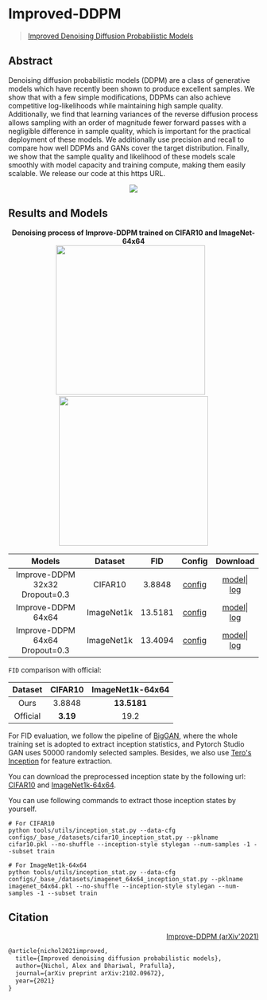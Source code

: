 # Improved-DDPM

> [Improved Denoising Diffusion Probabilistic Models](https://arxiv.org/abs/2102.09672)

<!-- [ALGORITHM] -->

## Abstract

<!-- [ABSTRACT] -->

Denoising diffusion probabilistic models (DDPM) are a class of generative models which have recently been shown to produce excellent samples. We show that with a few simple modifications, DDPMs can also achieve competitive log-likelihoods while maintaining high sample quality. Additionally, we find that learning variances of the reverse diffusion process allows sampling with an order of magnitude fewer forward passes with a negligible difference in sample quality, which is important for the practical deployment of these models. We additionally use precision and recall to compare how well DDPMs and GANs cover the target distribution. Finally, we show that the sample quality and likelihood of these models scale smoothly with model capacity and training compute, making them easily scalable. We release our code at this https URL.

<!-- [IMAGE] -->

<div align=center>
<img src="https://user-images.githubusercontent.com/28132635/147938745-a5ae5b6f-b0e1-4db6-9768-44c1c6c43755.png"/>
</div>

## Results and Models

<div align="center">
  <b> Denoising process of Improve-DDPM trained on CIFAR10 and ImageNet-64x64</b>
  <br/>
  <img src="https://user-images.githubusercontent.com/28132635/148009529-46d3fc28-eaeb-4ae9-8831-fa9edea334cc.gif" width="300"/> &nbsp;&nbsp;
  <img src="https://user-images.githubusercontent.com/28132635/147954424-1c9e4623-5bed-4cdc-b49c-ab17d619f748.gif" width="300"/>
</div>

|             Models             |  Dataset   |   FID   |                                                                            Config                                                                            |                                                                                                                                                          Download                                                                                                                                                          |
| :----------------------------: | :--------: | :-----: | :----------------------------------------------------------------------------------------------------------------------------------------------------------: | :------------------------------------------------------------------------------------------------------------------------------------------------------------------------------------------------------------------------------------------------------------------------------------------------------------------------: |
| Improve-DDPM 32x32 Dropout=0.3 |  CIFAR10   | 3.8848  |   [config](https://github.com/open-mmlab/mmgeneration/tree/master/configs/improve_ddpm/ddpm_cosine_hybird_timestep-4k_drop0.3_cifar10_32x32_b8x16_500k.py)   |     [model](https://download.openmmlab.com/mmgen/improved_ddpm/ddpm_cosine_hybird_timestep-4k_drop0.3_cifar10_32x32_b8x16_500k_20220103_222621-2f42f476.pth)\| [log](https://download.openmmlab.com/mmgen/improved_ddpm/ddpm_cosine_hybird_timestep-4k_drop0.3_cifar10_32x32_b8x16_500k_20220103_222621-2f42f476.json)     |
|       Improve-DDPM 64x64       | ImageNet1k | 13.5181 |      [config](https://github.com/open-mmlab/mmgeneration/tree/master/configs/improve_ddpm/ddpm_cosine_hybird_timestep-4k_imagenet1k_64x64_b8x16_1500k)       |         [model](https://download.openmmlab.com/mmgen/improved_ddpm/ddpm_cosine_hybird_timestep-4k_imagenet1k_64x64_b8x16_1500k_20220103_223919-b8f1a310.pth)\| [log](https://download.openmmlab.com/mmgen/improved_ddpm/ddpm_cosine_hybird_timestep-4k_imagenet1k_64x64_b8x16_1500k_20220103_223919-b8f1a310.json)         |
| Improve-DDPM 64x64 Dropout=0.3 | ImageNet1k | 13.4094 | [config](https://github.com/open-mmlab/mmgeneration/tree/master/configs/improve_ddpm/ddpm_cosine_hybird_timestep-4k_drop0.3_imagenet1k_64x64_b8x16_1500k.py) | [model](https://download.openmmlab.com/mmgen/improved_ddpm/ddpm_cosine_hybird_timestep-4k_drop0.3_imagenet1k_64x64_b8x16_1500k_20220103_224427-7bb55975.pth)\| [log](https://download.openmmlab.com/mmgen/improved_ddpm/ddpm_cosine_hybird_timestep-4k_drop0.3_imagenet1k_64x64_b8x16_1500k_20220103_224427-7bb55975.json) |

`FID` comparison with official:

| Dataset  | CIFAR10  | ImageNet1k-64x64 |
| :------: | :------: | :--------------: |
|   Ours   |  3.8848  |   **13.5181**    |
| Official | **3.19** |       19.2       |

For FID evaluation, we follow the pipeline of [BigGAN](https://github.com/ajbrock/BigGAN-PyTorch/blob/98459431a5d618d644d54cd1e9fceb1e5045648d/calculate_inception_moments.py#L52), where the whole training set is adopted to extract inception statistics, and Pytorch Studio GAN uses 50000 randomly selected samples. Besides, we also use [Tero's Inception](https://nvlabs-fi-cdn.nvidia.com/stylegan2-ada-pytorch/pretrained/metrics/inception-2015-12-05.pt) for feature extraction.

You can download the preprocessed inception state by the following url: [CIFAR10](https://download.openmmlab.com/mmgen/evaluation/fid_inception_pkl/cifar10.pkl) and [ImageNet1k-64x64](https://download.openmmlab.com/mmgen/evaluation/fid_inception_pkl/imagenet_64x64.pkl).

You can use following commands to extract those inception states by yourself.

```
# For CIFAR10
python tools/utils/inception_stat.py --data-cfg configs/_base_/datasets/cifar10_inception_stat.py --pklname cifar10.pkl --no-shuffle --inception-style stylegan --num-samples -1 --subset train

# For ImageNet1k-64x64
python tools/utils/inception_stat.py --data-cfg configs/_base_/datasets/imagenet_64x64_inception_stat.py --pklname imagenet_64x64.pkl --no-shuffle --inception-style stylegan --num-samples -1 --subset train
```

## Citation

<summary align="right"><a href="https://arxiv.org/abs/2102.09672">Improve-DDPM (arXiv'2021)</a></summary>

```latex
@article{nichol2021improved,
  title={Improved denoising diffusion probabilistic models},
  author={Nichol, Alex and Dhariwal, Prafulla},
  journal={arXiv preprint arXiv:2102.09672},
  year={2021}
}
```

